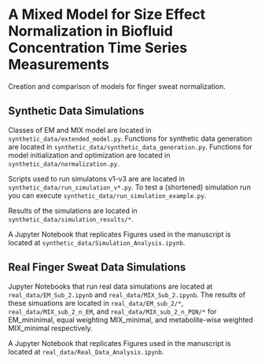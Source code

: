 # A Mixed Model for Size Effect Normalization in Biofluid Concentration Time Series Measurements

Creation and comparison of models for finger sweat normalization.

## Synthetic Data Simulations
Classes of EM and MIX model are located in ```synthetic_data/extended_model.py```.
Functions for synthetic data generation are located in ```synthetic_data/synthetic_data_generation.py```.
Functions for model initialization and optimization are located in ```synthetic_data/normalization.py```.

Scripts used to run simulatons v1-v3 are are located in ```synthetic_data/run_simulation_v*.py```.
To test a (shortened) simulation run you can execute ```synthetic_data/run_simulation_example.py```.

Results of the simulations are located in ```synthetic_data/simulation_results/*```.

A Jupyter Notebook that replicates Figures used in the manuscript is located at ```synthetic_data/Simulation_Analysis.ipynb```.

## Real Finger Sweat Data Simulations

Jupyter Notebooks that run real data simulations are located at ```real_data/EM_Sub_2.ipynb``` and ```real_data/MIX_Sub_2.ipynb```. 
The results of these simuations are located in ```real_data/EM_sub_2/*```, ```real_data/MIX_sub_2_n_EM```, and ```real_data/MIX_sub_2_n_PQN/*``` for EM_mininimal, equal weighting MIX_minimal, and metabolite-wise weighted MIX_minimal respectively.

A Jupyter Notebook that replicates Figures used in the manuscript is located at ```real_data/Real_Data_Analysis.ipynb```.
